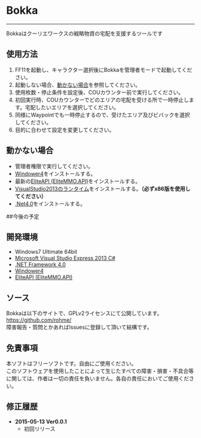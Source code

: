 # Bokka
---
Bokkaはクーリエワークスの戦略物資の宅配を支援するツールです

## 使用方法
1. FF11を起動し、キャラクター選択後にBokkaを管理者モードで起動してください。
2. 起動しない場合、[動かない場合](#user-content-動かない場合)を参照してください。
3. 使用枚数・停止条件を設定後、COUカウンター前で実行してください。
4. 初回実行時、COUカウンターでどのエリアの宅配を受ける所で一時停止します。宅配したいエリアを選択してください。
5. 同様にWaypointでも一時停止するので、受けたエリア及びビバックを選択してください。
6. 目的に合わせて設定を変更してください。

## 動かない場合
* 管理者権限で実行してください。
* [Windower4](http://windower.net/)をインストールする。
* 最新の[EliteAPI (EliteMMO.API)](http://www.elitemmonetwork.com/)をインストールする。  
* [VisualStudio2013のランタイム](http://www.microsoft.com/ja-JP/download/details.aspx?id=40784)をインストールする。**（必ずx86版を使用してください）**
* [.Net4.0](http://www.microsoft.com/ja-JP/download/details.aspx?id=17718)をインストールする。

##今後の予定

## 開発環境
* Windows7 Ultimate 64bit
* [Microsoft Visual Studio Express 2013 C#](http://www.visualstudio.com/ja-jp/products/visual-studio-express-vs.aspx)
* [.NET Framework 4.0](http://www.microsoft.com/ja-jp/net/)
* [Windower4](http://windower.net/)
* [EliteAPI (EliteMMO.API)](http://www.elitemmonetwork.com/)

## ソース
Bokkaは以下のサイトで、GPLv2ライセンスにて公開しています。  
https://github.com/rohme/  
障害報告・質問とかあればIssuesに登録して頂いて結構です。

## 免責事項
本ソフトはフリーソフトです。自由にご使用ください。  
このソフトウェアを使用したことによって生じたすべての障害・損害・不具合等に関しては、作者は一切の責任を負いません。各自の責任においてご使用ください。  

## 修正履歴
* **2015-05-13 Ver0.0.1**
    - 初回リリース
